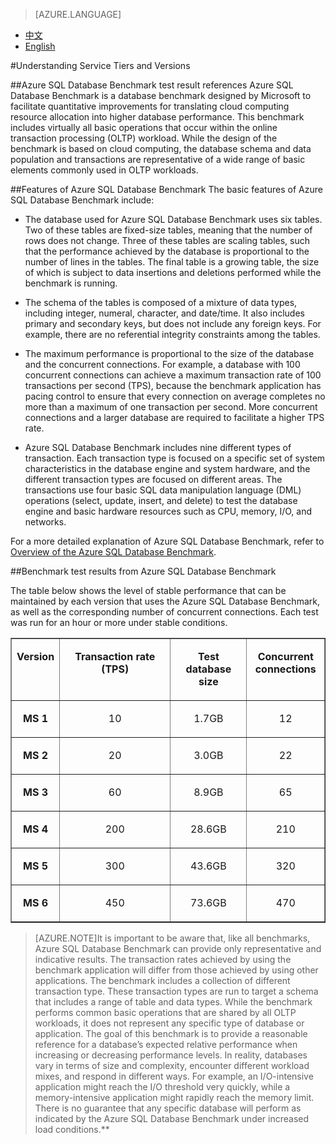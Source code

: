 <properties linkid="" urlDisplayName="" pageTitle="Understanding Service Layers and Versions – Azure Cloud" metakeywords="Azure Cloud, technical documentation, documents and resources, MySQL, database, performance, Azure MySQL, MySQL PaaS, Azure MySQL PaaS, Azure MySQL Service, Azure RDS, ASDB benchmark" description="Explains service tiers and the performance of different versions, and provides you with a detailed reference for choosing MySQL Database on Azure. Based on the Azure SQL Database Benchmark, we have provided test data for different versions for your reference." metaCanonical="" services="MySQL" documentationCenter="Services" title="" authors="" solutions="" manager="" editor="" />

<tags ms.service="mysql_en" ms.date="07/05/2016" wacn.date="07/05/2016" wacn.lang="en" />

> [AZURE.LANGUAGE]
- [中文](/documentation/articles/mysql-database-performance-guidance-asdb-test-result/)
- [English](/documentation/articles/mysql-database-enus-performance-guidance-asdb-test-result/)

#Understanding Service Tiers and Versions

##Azure SQL Database Benchmark test result references 
Azure SQL Database Benchmark is a database benchmark designed by Microsoft to facilitate quantitative improvements for translating cloud computing resource allocation into higher database performance. This benchmark includes virtually all basic operations that occur within the online transaction processing (OLTP) workload. While the design of the benchmark is based on cloud computing, the database schema and data population and transactions are representative of a wide range of basic elements commonly used in OLTP workloads.

##Features of Azure SQL Database Benchmark 
The basic features of Azure SQL Database Benchmark include:

- The database used for Azure SQL Database Benchmark uses six tables. Two of these tables are fixed-size tables, meaning that the number of rows does not change. Three of these tables are scaling tables, such that the performance achieved by the database is proportional to the number of lines in the tables. The final table is a growing table, the size of which is subject to data insertions and deletions performed while the benchmark is running.

- The schema of the tables is composed of a mixture of data types, including integer, numeral, character, and date/time. It also includes primary and secondary keys, but does not include any foreign keys. For example, there are no referential integrity constraints among the tables.

- The maximum performance is proportional to the size of the database and the concurrent connections. For example, a database with 100 concurrent connections can achieve a maximum transaction rate of 100 transactions per second (TPS), because the benchmark application has pacing control to ensure that every connection on average completes no more than a maximum of one transaction per second. More concurrent connections and a larger database are required to facilitate a higher TPS rate.

- Azure SQL Database Benchmark includes nine different types of transaction. Each transaction type is focused on a specific set of system characteristics in the database engine and system hardware, and the different transaction types are focused on different areas. The transactions use four basic SQL data manipulation language (DML) operations (select, update, insert, and delete) to test the database engine and basic hardware resources such as CPU, memory, I/O, and networks.

For a more detailed explanation of Azure SQL Database Benchmark, refer to [Overview of the Azure SQL Database Benchmark](https://msdn.microsoft.com/zh-cn/library/azure/dn741327.aspx#Benchmark_summary).

##Benchmark test results from Azure SQL Database Benchmark

The table below shows the level of stable performance that can be maintained by each version that uses the Azure SQL Database Benchmark, as well as the corresponding number of concurrent connections. Each test was run for an hour or more under stable conditions.

<table border="1" cellspacing="0" cellpadding="0" width="477">
  <tr>
    <td width="47" valign="top"><p><strong>Version</strong><strong> </strong></p></td>
    <td width="195" valign="top"><p align="center"><strong>Transaction</strong><strong> </strong><strong>rate</strong><strong> (TPS)</strong></p></td>
    <td width="122" valign="top"><p align="center"><strong>Test database size</strong><strong> </strong></p></td>
    <td width="113" valign="top"><p align="center"><strong>Concurrent connections</strong><strong> </strong></p></td>
  </tr>
  <tr>
    <td width="47" valign="top"><p align="center"><strong>MS 1</strong></p></td>
    <td width="195" valign="top"><p align="center">10</p></td>
    <td width="122" valign="top"><p align="center">1.7GB</p></td>
    <td width="113" valign="top"><p align="center">12</p></td>
  </tr>
  <tr>
    <td width="47" valign="top"><p align="center"><strong>MS 2</strong></p></td>
    <td width="195" valign="top"><p align="center">20</p></td>
    <td width="122" valign="top"><p align="center">3.0GB</p></td>
    <td width="113" valign="top"><p align="center">22</p></td>
  </tr>
  <tr>
    <td width="47" valign="top"><p align="center"><strong>MS 3</strong></p></td>
    <td width="195" valign="top"><p align="center">60</p></td>
    <td width="122" valign="top"><p align="center">8.9GB</p></td>
    <td width="113" valign="top"><p align="center">65</p></td>
  </tr>
  <tr>
    <td width="47" valign="top"><p align="center"><strong>MS 4</strong></p></td>
    <td width="195" valign="top"><p align="center">200</p></td>
    <td width="122" valign="top"><p align="center">28.6GB</p></td>
    <td width="113" valign="top"><p align="center">210</p></td>
  </tr>
  <tr>
    <td width="47" valign="top"><p align="center"><strong>MS 5</strong></p></td>
    <td width="195" valign="top"><p align="center">300</p></td>
    <td width="122" valign="top"><p align="center">43.6GB</p></td>
    <td width="113" valign="top"><p align="center">320</p></td>
  </tr>
  <tr>
    <td width="47" valign="top"><p align="center"><strong>MS 6</strong></p></td>
    <td width="195" valign="top"><p align="center">450</p></td>
    <td width="122" valign="top"><p align="center">73.6GB</p></td>
    <td width="113" valign="top"><p align="center">470</p></td>
  </tr>
</table>

>[AZURE.NOTE]It is important to be aware that, like all benchmarks, Azure SQL Database Benchmark can provide only representative and indicative results. The transaction rates achieved by using the benchmark application will differ from those achieved by using other applications. The benchmark includes a collection of different transaction type. These transaction types are run to target a schema that includes a range of table and data types. While the benchmark performs common basic operations that are shared by all OLTP workloads, it does not represent any specific type of database or application. The goal of this benchmark is to provide a reasonable reference for a database’s expected relative performance when increasing or decreasing performance levels. In reality, databases vary in terms of size and complexity, encounter different workload mixes, and respond in different ways. For example, an I/O-intensive application might reach the I/O threshold very quickly, while a memory-intensive application might rapidly reach the memory limit. There is no guarantee that any specific database will perform as indicated by the Azure SQL Database Benchmark under increased load conditions.**

<!--HONumber=81-->